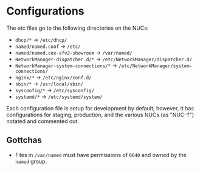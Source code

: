 # Configurations

The etc files go to the following directories on the NUCs:

* `dhcp/*` -> `/etc/dhcp/`
* `named/named.conf` -> `/etc/`
* `named/named.cox-sfv2-showroom` -> `/var/named/`
* `NetworkManager-dispatcher.d/*` -> `/etc/NetworkManager/dispatcher.d/`
* `NetworkManager-system-connections/*` -> `/etc/NetworkManager/system-connections/`
* `nginx/*` -> `/etc/nginx/conf.d/`
* `sbin/*` -> `/usr/local/sbin/`
* `sysconfig/*` -> `/etc/sysconfig/`
* `systemd/*` -> `/etc/systemd/system/`

Each configuration file is setup for development by default; however, it has configurations for
staging, production, and the various NUCs (as "NUC-?") notated and commented out.

## Gottchas

* Files in `/var/named` must have permissions of `0640` and owned by the `named` group.
